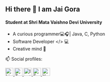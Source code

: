 ## Hi there 👋 I am Jai Gora

#### Student at Shri Mata Vaishno Devi University
 * A curious programmer💻🎧| Java, C, Python
 * Software Developer </> 💻
 * Creative mind 💭

📫 Social profiles:

<a href="https://www.linkedin.com/in/jai-gora-893343194/">
  <img src="https://github.com/dmhendricks/signature-social-icons/blob/master/icons/round-flat-filled/35px/linkedin.png" alt="LinkedIn" title="LinkedIn" width="25" height="25" />
</a>
<a href="https://twitter.com/jaigora24/">
  <img src="https://cdn.jsdelivr.net/gh/dmhendricks/signature-social-icons/icons/round-flat-filled/50px/twitter.png" alt="Twitter" title="Twitter" width="25" height="25" />
</a>
<a href="https://instagram.com/jaigora24/">
  <img src="https://github.com/dmhendricks/signature-social-icons/blob/master/icons/round-flat-filled/35px/instagram.png" alt="Instagram" title="Instagram" width="25" height="25" />
</a>
 <a href="https://www.facebook.com/people/Jai-Gora/100022377992537">
  <img src="https://github.com/dmhendricks/signature-social-icons/blob/master/icons/round-flat-filled/35px/facebook.png" alt="Facebook" title="Facebook" width="25" height="25" />
</a>
<a href="https://www.youtube.com/channel/UCD0I65vEOMz7iO1As-KXwNw?view_as=subscriber">
  <img src="https://github.com/dmhendricks/signature-social-icons/blob/master/icons/round-flat-filled/35px/youtube.png" alt="YouTube" title="YouTube" width="25" height="25" />
</a>


